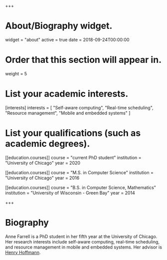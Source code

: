 +++
# About/Biography widget.
widget = "about"
active = true
date = 2018-09-24T00:00:00

# Order that this section will appear in.
weight = 5

# List your academic interests.
[interests]
  interests = [
    "Self-aware computing",
    "Real-time scheduling",
    "Resource management",
    "Mobile and embedded systems"
  ]

# List your qualifications (such as academic degrees).
[[education.courses]]
  course = "current PhD student"
  institution = "University of Chicago"
  year = 2020

[[education.courses]]
  course = "M.S. in Computer Science"
  institution = "University of Chicago"
  year = 2016

[[education.courses]]
  course = "B.S. in Computer Science, Mathematics"
  institution = "University of Wisconsin - Green Bay"
  year = 2014
 
+++

# Biography

Anne Farrell is a PhD student in her fifth year at the University of Chicago. Her research interests include self-aware computing, real-time scheduling, and resource management in mobile and embedded systems. Her advisor is [Henry Hoffmann](http://people.cs.uchicago.edu/~hankhoffmann/).
